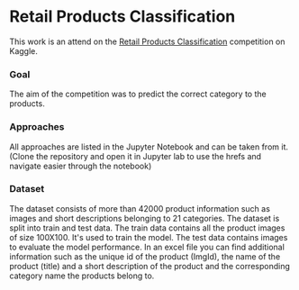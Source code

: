 # Retail Products Classification

This work is an attend on the <a href='https://www.kaggle.com/competitions/retail-products-classification/'>Retail Products Classification</a> competition on Kaggle. 

### Goal 
The aim of the competition was to predict the correct category to the products. 

### Approaches
All approaches are listed in the Jupyter Notebook and can be taken from it. 
(Clone the repository and open it in Jupyter lab to use the hrefs and navigate easier through the notebook)

### Dataset
The dataset consists of more than 42000 product information such as images and short descriptions belonging to 21 categories. The dataset is split into train and test data. 
The train data contains all the product images of size 100X100. It's used to train the model. The test data contains images to evaluate the model performance. 
In an excel file you can find additional information such as the unique id of the product (ImgId), the name of the product (title) and a short description of the product and the 
corresponding category name the products belong to. 
